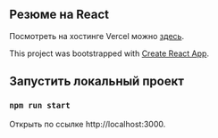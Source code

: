## Резюме на React

Посмотреть на хостинге Vercel можно [здесь](https://resume-react-4u9z.vercel.app/).

This project was bootstrapped with [Create React App](https://github.com/facebook/create-react-app).

## Запустить локальный проект

### `npm run start`

Открыть по ссылке http://localhost:3000.